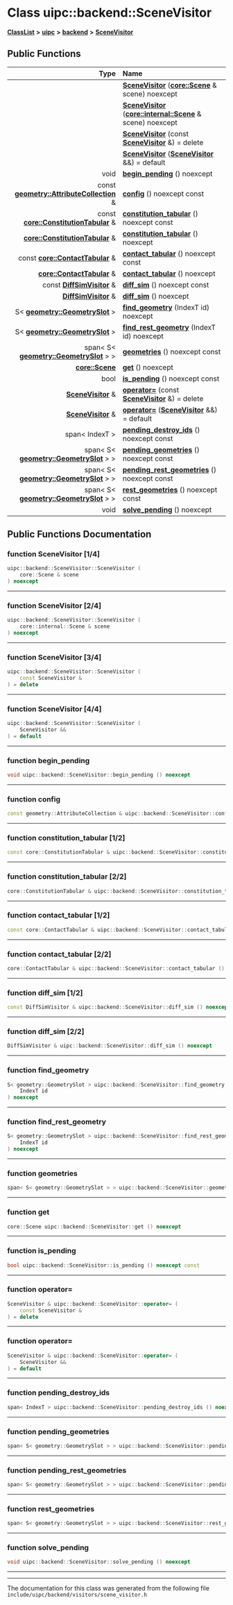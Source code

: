 

# Class uipc::backend::SceneVisitor



[**ClassList**](annotated.md) **>** [**uipc**](namespaceuipc.md) **>** [**backend**](namespaceuipc_1_1backend.md) **>** [**SceneVisitor**](classuipc_1_1backend_1_1_scene_visitor.md)










































## Public Functions

| Type | Name |
| ---: | :--- |
|   | [**SceneVisitor**](#function-scenevisitor-14) ([**core::Scene**](classuipc_1_1core_1_1_scene.md) & scene) noexcept<br> |
|   | [**SceneVisitor**](#function-scenevisitor-24) ([**core::internal::Scene**](classuipc_1_1core_1_1internal_1_1_scene.md) & scene) noexcept<br> |
|   | [**SceneVisitor**](#function-scenevisitor-34) (const [**SceneVisitor**](classuipc_1_1backend_1_1_scene_visitor.md) &) = delete<br> |
|   | [**SceneVisitor**](#function-scenevisitor-44) ([**SceneVisitor**](classuipc_1_1backend_1_1_scene_visitor.md) &&) = default<br> |
|  void | [**begin\_pending**](#function-begin_pending) () noexcept<br> |
|  const [**geometry::AttributeCollection**](classuipc_1_1geometry_1_1_attribute_collection.md) & | [**config**](#function-config) () noexcept const<br> |
|  const [**core::ConstitutionTabular**](classuipc_1_1core_1_1_constitution_tabular.md) & | [**constitution\_tabular**](#function-constitution_tabular-12) () noexcept const<br> |
|  [**core::ConstitutionTabular**](classuipc_1_1core_1_1_constitution_tabular.md) & | [**constitution\_tabular**](#function-constitution_tabular-22) () noexcept<br> |
|  const [**core::ContactTabular**](classuipc_1_1core_1_1_contact_tabular.md) & | [**contact\_tabular**](#function-contact_tabular-12) () noexcept const<br> |
|  [**core::ContactTabular**](classuipc_1_1core_1_1_contact_tabular.md) & | [**contact\_tabular**](#function-contact_tabular-22) () noexcept<br> |
|  const [**DiffSimVisitor**](classuipc_1_1backend_1_1_diff_sim_visitor.md) & | [**diff\_sim**](#function-diff_sim-12) () noexcept const<br> |
|  [**DiffSimVisitor**](classuipc_1_1backend_1_1_diff_sim_visitor.md) & | [**diff\_sim**](#function-diff_sim-22) () noexcept<br> |
|  S&lt; [**geometry::GeometrySlot**](classuipc_1_1geometry_1_1_geometry_slot.md) &gt; | [**find\_geometry**](#function-find_geometry) (IndexT id) noexcept<br> |
|  S&lt; [**geometry::GeometrySlot**](classuipc_1_1geometry_1_1_geometry_slot.md) &gt; | [**find\_rest\_geometry**](#function-find_rest_geometry) (IndexT id) noexcept<br> |
|  span&lt; S&lt; [**geometry::GeometrySlot**](classuipc_1_1geometry_1_1_geometry_slot.md) &gt; &gt; | [**geometries**](#function-geometries) () noexcept const<br> |
|  [**core::Scene**](classuipc_1_1core_1_1_scene.md) | [**get**](#function-get) () noexcept<br> |
|  bool | [**is\_pending**](#function-is_pending) () noexcept const<br> |
|  [**SceneVisitor**](classuipc_1_1backend_1_1_scene_visitor.md) & | [**operator=**](#function-operator) (const [**SceneVisitor**](classuipc_1_1backend_1_1_scene_visitor.md) &) = delete<br> |
|  [**SceneVisitor**](classuipc_1_1backend_1_1_scene_visitor.md) & | [**operator=**](#function-operator_1) ([**SceneVisitor**](classuipc_1_1backend_1_1_scene_visitor.md) &&) = default<br> |
|  span&lt; IndexT &gt; | [**pending\_destroy\_ids**](#function-pending_destroy_ids) () noexcept const<br> |
|  span&lt; S&lt; [**geometry::GeometrySlot**](classuipc_1_1geometry_1_1_geometry_slot.md) &gt; &gt; | [**pending\_geometries**](#function-pending_geometries) () noexcept const<br> |
|  span&lt; S&lt; [**geometry::GeometrySlot**](classuipc_1_1geometry_1_1_geometry_slot.md) &gt; &gt; | [**pending\_rest\_geometries**](#function-pending_rest_geometries) () noexcept const<br> |
|  span&lt; S&lt; [**geometry::GeometrySlot**](classuipc_1_1geometry_1_1_geometry_slot.md) &gt; &gt; | [**rest\_geometries**](#function-rest_geometries) () noexcept const<br> |
|  void | [**solve\_pending**](#function-solve_pending) () noexcept<br> |




























## Public Functions Documentation




### function SceneVisitor [1/4]

```C++
uipc::backend::SceneVisitor::SceneVisitor (
    core::Scene & scene
) noexcept
```




<hr>



### function SceneVisitor [2/4]

```C++
uipc::backend::SceneVisitor::SceneVisitor (
    core::internal::Scene & scene
) noexcept
```




<hr>



### function SceneVisitor [3/4]

```C++
uipc::backend::SceneVisitor::SceneVisitor (
    const SceneVisitor &
) = delete
```




<hr>



### function SceneVisitor [4/4]

```C++
uipc::backend::SceneVisitor::SceneVisitor (
    SceneVisitor &&
) = default
```




<hr>



### function begin\_pending 

```C++
void uipc::backend::SceneVisitor::begin_pending () noexcept
```




<hr>



### function config 

```C++
const geometry::AttributeCollection & uipc::backend::SceneVisitor::config () noexcept const
```




<hr>



### function constitution\_tabular [1/2]

```C++
const core::ConstitutionTabular & uipc::backend::SceneVisitor::constitution_tabular () noexcept const
```




<hr>



### function constitution\_tabular [2/2]

```C++
core::ConstitutionTabular & uipc::backend::SceneVisitor::constitution_tabular () noexcept
```




<hr>



### function contact\_tabular [1/2]

```C++
const core::ContactTabular & uipc::backend::SceneVisitor::contact_tabular () noexcept const
```




<hr>



### function contact\_tabular [2/2]

```C++
core::ContactTabular & uipc::backend::SceneVisitor::contact_tabular () noexcept
```




<hr>



### function diff\_sim [1/2]

```C++
const DiffSimVisitor & uipc::backend::SceneVisitor::diff_sim () noexcept const
```




<hr>



### function diff\_sim [2/2]

```C++
DiffSimVisitor & uipc::backend::SceneVisitor::diff_sim () noexcept
```




<hr>



### function find\_geometry 

```C++
S< geometry::GeometrySlot > uipc::backend::SceneVisitor::find_geometry (
    IndexT id
) noexcept
```




<hr>



### function find\_rest\_geometry 

```C++
S< geometry::GeometrySlot > uipc::backend::SceneVisitor::find_rest_geometry (
    IndexT id
) noexcept
```




<hr>



### function geometries 

```C++
span< S< geometry::GeometrySlot > > uipc::backend::SceneVisitor::geometries () noexcept const
```




<hr>



### function get 

```C++
core::Scene uipc::backend::SceneVisitor::get () noexcept
```




<hr>



### function is\_pending 

```C++
bool uipc::backend::SceneVisitor::is_pending () noexcept const
```




<hr>



### function operator= 

```C++
SceneVisitor & uipc::backend::SceneVisitor::operator= (
    const SceneVisitor &
) = delete
```




<hr>



### function operator= 

```C++
SceneVisitor & uipc::backend::SceneVisitor::operator= (
    SceneVisitor &&
) = default
```




<hr>



### function pending\_destroy\_ids 

```C++
span< IndexT > uipc::backend::SceneVisitor::pending_destroy_ids () noexcept const
```




<hr>



### function pending\_geometries 

```C++
span< S< geometry::GeometrySlot > > uipc::backend::SceneVisitor::pending_geometries () noexcept const
```




<hr>



### function pending\_rest\_geometries 

```C++
span< S< geometry::GeometrySlot > > uipc::backend::SceneVisitor::pending_rest_geometries () noexcept const
```




<hr>



### function rest\_geometries 

```C++
span< S< geometry::GeometrySlot > > uipc::backend::SceneVisitor::rest_geometries () noexcept const
```




<hr>



### function solve\_pending 

```C++
void uipc::backend::SceneVisitor::solve_pending () noexcept
```




<hr>

------------------------------
The documentation for this class was generated from the following file `include/uipc/backend/visitors/scene_visitor.h`

